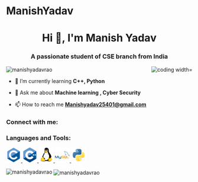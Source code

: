 # ManishYadav

<h1 align="center">Hi 👋, I'm Manish Yadav</h1>
<h3 align="center">A passionate student of CSE branch from India</h3>
<img align ="right" alt="coding width="400" src="https://in.images.search.yahoo.com/search/images?p=animated+coding+image&fr=mcafee&type=E211IN885G0&imgurl=https%3A%2F%2Fimages.squarespace-cdn.com%2Fcontent%2Fv1%2F5769fc401b631bab1addb2ab%2F1541580611624-TE64QGKRJG8SWAIUS7NS%2Fcoding-freak.gif#id=1&iurl=https%3A%2F%2Fimages.squarespace-cdn.com%2Fcontent%2Fv1%2F5769fc401b631bab1addb2ab%2F1541580611624-TE64QGKRJG8SWAIUS7NS%2Fcoding-freak.gif&action=click">

<p align="left"> <img src="https://komarev.com/ghpvc/?username=manishyadavrao&label=Profile%20views&color=0e75b6&style=flat" alt="manishyadavrao" /> </p>

- 🌱 I’m currently learning **C++, Python**

- 💬 Ask me about **Machine learning , Cyber Security**

- 📫 How to reach me **Manishyadav25401@gmail.com**

<h3 align="left">Connect with me:</h3>
<p align="left">
</p>

<h3 align="left">Languages and Tools:</h3>
<p align="left"> <a href="https://www.cprogramming.com/" target="_blank" rel="noreferrer"> <img src="https://raw.githubusercontent.com/devicons/devicon/master/icons/c/c-original.svg" alt="c" width="40" height="40"/> </a> <a href="https://www.w3schools.com/cpp/" target="_blank" rel="noreferrer"> <img src="https://raw.githubusercontent.com/devicons/devicon/master/icons/cplusplus/cplusplus-original.svg" alt="cplusplus" width="40" height="40"/> </a> <a href="https://www.linux.org/" target="_blank" rel="noreferrer"> <img src="https://raw.githubusercontent.com/devicons/devicon/master/icons/linux/linux-original.svg" alt="linux" width="40" height="40"/> </a> <a href="https://www.mysql.com/" target="_blank" rel="noreferrer"> <img src="https://raw.githubusercontent.com/devicons/devicon/master/icons/mysql/mysql-original-wordmark.svg" alt="mysql" width="40" height="40"/> </a> <a href="https://www.python.org" target="_blank" rel="noreferrer"> <img src="https://raw.githubusercontent.com/devicons/devicon/master/icons/python/python-original.svg" alt="python" width="40" height="40"/> </a> </p>

<p><img align="left" src="https://github-readme-stats.vercel.app/api/top-langs?username=manishyadavrao&show_icons=true&locale=en&layout=compact" alt="manishyadavrao" /></p>

<p>&nbsp;<img align="center" src="https://github-readme-stats.vercel.app/api?username=manishyadavrao&show_icons=true&locale=en" alt="manishyadavrao" /></p>
